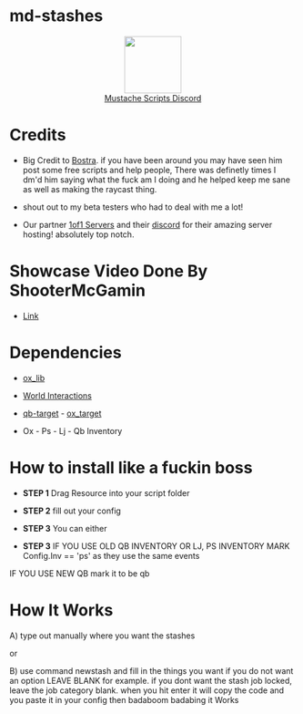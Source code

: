 <h1>md-stashes</h1>
<div align="center">
  <a href="https://discord.gg/sAMzrB4DDx">
    <img align="center" src="https://cdn.discordapp.com/attachments/1164709522691076120/1185676859363557457/Discord_logo.svg.png?ex=65907aa0&is=657e05a0&hm=dd2a8924c3a3d84507747ab2bac036e5fc219c697e084c9aa13ba468ff725bde&" width="100">
  </a><br>
  <a href="https://discord.gg/sAMzrB4DDx">Mustache Scripts Discord</a><br>
</div>

<h1>Credits</h1>

- Big Credit to [Bostra](https://discord.gg/5ncbwMNq). if you have been around you may have seen him post some free scripts and help people, There was definetly times I dm'd him saying what the fuck am I doing and he helped keep me sane as well as making the raycast thing.

- shout out to my beta testers who had to deal with me a lot!

- Our partner [1of1 Servers]( https://1of1servers.com/) and their [discord](https://discord.gg/1of1servers) for their amazing server hosting! absolutely top notch.

<h1>Showcase Video Done By ShooterMcGamin</h1>

- [Link](https://www.youtube.com/watch?v=N0zdbZ3CM9Y)

<h1>Dependencies</h1>


- [ox_lib](https://github.com/overextended/ox_lib/releases)

- [World Interactions](https://github.com/darktrovx/interact)

- [qb-target](https://github.com/qbcore-framework/qb-target)  - [ox_target](https://github.com/overextended/ox_target)

- Ox - Ps - Lj - Qb Inventory


<h1>How to install like a fuckin boss</h1>

- **STEP 1**
Drag Resource into your script folder

- **STEP 2** 
fill out your config
- **STEP 3**
You can either 

- **STEP 3**
IF YOU USE OLD QB INVENTORY OR LJ, PS INVENTORY MARK Config.Inv == 'ps'
as they use the same events

IF YOU USE NEW QB mark it to be qb
<h1>How It Works</h1>

A) type out manually where you want the stashes 

or 

B) use command newstash and fill in the things you want
if you do not want an option LEAVE BLANK
for example. if you dont want the stash job locked, leave the job category blank.
when you hit enter it will copy the code and you paste it in your config then badaboom badabing it Works

